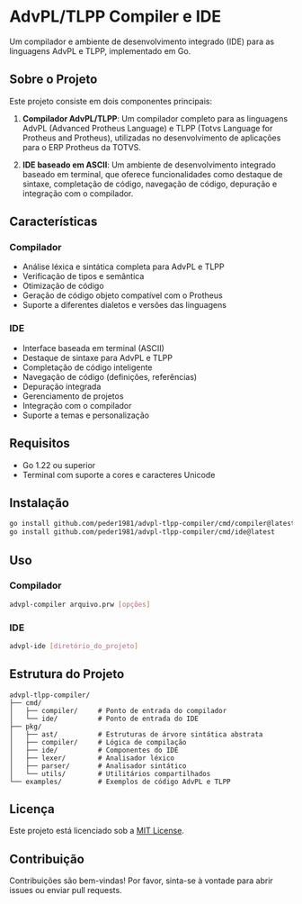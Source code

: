 # AdvPL/TLPP Compiler e IDE

Um compilador e ambiente de desenvolvimento integrado (IDE) para as linguagens AdvPL e TLPP, implementado em Go.

## Sobre o Projeto

Este projeto consiste em dois componentes principais:

1. **Compilador AdvPL/TLPP**: Um compilador completo para as linguagens AdvPL (Advanced Protheus Language) e TLPP (Totvs Language for Protheus and Protheus), utilizadas no desenvolvimento de aplicações para o ERP Protheus da TOTVS.

2. **IDE baseado em ASCII**: Um ambiente de desenvolvimento integrado baseado em terminal, que oferece funcionalidades como destaque de sintaxe, completação de código, navegação de código, depuração e integração com o compilador.

## Características

### Compilador
- Análise léxica e sintática completa para AdvPL e TLPP
- Verificação de tipos e semântica
- Otimização de código
- Geração de código objeto compatível com o Protheus
- Suporte a diferentes dialetos e versões das linguagens

### IDE
- Interface baseada em terminal (ASCII)
- Destaque de sintaxe para AdvPL e TLPP
- Completação de código inteligente
- Navegação de código (definições, referências)
- Depuração integrada
- Gerenciamento de projetos
- Integração com o compilador
- Suporte a temas e personalização

## Requisitos

- Go 1.22 ou superior
- Terminal com suporte a cores e caracteres Unicode

## Instalação

```bash
go install github.com/peder1981/advpl-tlpp-compiler/cmd/compiler@latest
go install github.com/peder1981/advpl-tlpp-compiler/cmd/ide@latest
```

## Uso

### Compilador

```bash
advpl-compiler arquivo.prw [opções]
```

### IDE

```bash
advpl-ide [diretório_do_projeto]
```

## Estrutura do Projeto

```
advpl-tlpp-compiler/
├── cmd/
│   ├── compiler/     # Ponto de entrada do compilador
│   └── ide/          # Ponto de entrada do IDE
├── pkg/
│   ├── ast/          # Estruturas de árvore sintática abstrata
│   ├── compiler/     # Lógica de compilação
│   ├── ide/          # Componentes do IDE
│   ├── lexer/        # Analisador léxico
│   ├── parser/       # Analisador sintático
│   └── utils/        # Utilitários compartilhados
└── examples/         # Exemplos de código AdvPL e TLPP
```

## Licença

Este projeto está licenciado sob a [MIT License](LICENSE).

## Contribuição

Contribuições são bem-vindas! Por favor, sinta-se à vontade para abrir issues ou enviar pull requests.
